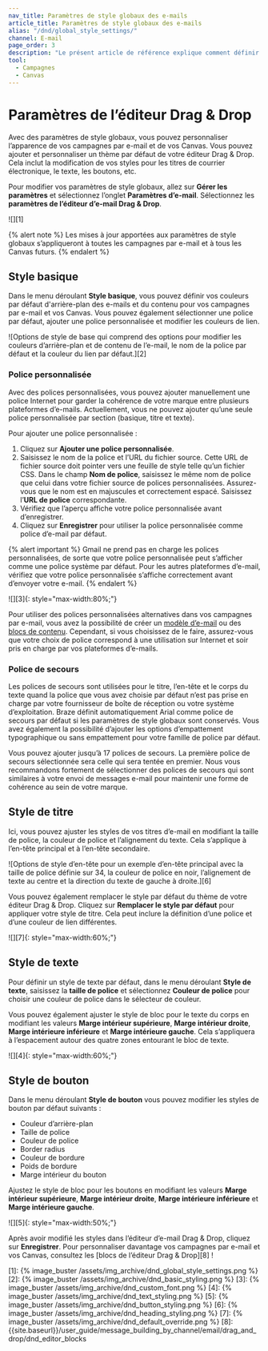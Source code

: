 ```yaml
---
nav_title: Paramètres de style globaux des e-mails
article_title: Paramètres de style globaux des e-mails
alias: "/dnd/global_style_settings/"
channel: E-mail
page_order: 3
description: "Le présent article de référence explique comment définir des paramètres de style globaux des e-mails pour vos campagnes et Canvas."
tool: 
  - Campagnes
  - Canvas
---
```


# Paramètres de l’éditeur Drag & Drop

Avec des paramètres de style globaux, vous pouvez personnaliser l’apparence de vos campagnes par e-mail et de vos Canvas. Vous pouvez ajouter et personnaliser un thème par défaut de votre éditeur Drag & Drop. Cela inclut la modification de vos styles pour les titres de courrier électronique, le texte, les boutons, etc.

Pour modifier vos paramètres de style globaux, allez sur **Gérer les paramètres** et sélectionnez l’onglet **Paramètres d’e-mail**. Sélectionnez les **paramètres de l’éditeur d’e-mail Drag & Drop**.

![][1]

{% alert note %}
Les mises à jour apportées aux paramètres de style globaux s’appliqueront à toutes les campagnes par e-mail et à tous les Canvas futurs. 
{% endalert %} 

## Style basique 

Dans le menu déroulant **Style basique**, vous pouvez définir vos couleurs par défaut d'arrière-plan des e-mails et du contenu pour vos campagnes par e-mail et vos Canvas. Vous pouvez également sélectionner une police par défaut, ajouter une police personnalisée et modifier les couleurs de lien.

![Options de style de base qui comprend des options pour modifier les couleurs d’arrière-plan et de contenu de l’e-mail, le nom de la police par défaut et la couleur du lien par défaut.][2]

### Police personnalisée

Avec des polices personnalisées, vous pouvez ajouter manuellement une police Internet pour garder la cohérence de votre marque entre plusieurs plateformes d’e-mails. Actuellement, vous ne pouvez ajouter qu’une seule police personnalisée par section (basique, titre et texte).

Pour ajouter une police personnalisée :

1. Cliquez sur **Ajouter une police personnalisée**.
2. Saisissez le nom de la police et l’URL du fichier source. Cette URL de fichier source doit pointer vers une feuille de style telle qu’un fichier CSS. Dans le champ **Nom de police**, saisissez le même nom de police que celui dans votre fichier source de polices personnalisées. Assurez-vous que le nom est en majuscules et correctement espacé. Saisissez l’**URL de police** correspondante. 
3. Vérifiez que l’aperçu affiche votre police personnalisée avant d’enregistrer. 
4. Cliquez sur **Enregistrer** pour utiliser la police personnalisée comme police d’e-mail par défaut. 

{% alert important %}
Gmail ne prend pas en charge les polices personnalisées, de sorte que votre police personnalisée peut s’afficher comme une police système par défaut. Pour les autres plateformes d’e-mail, vérifiez que votre police personnalisée s’affiche correctement avant d’envoyer votre e-mail.
{% endalert %}

![][3]{: style="max-width:80%;"}

Pour utiliser des polices personnalisées alternatives dans vos campagnes par e-mail, vous avez la possibilité de créer un [modèle d’e-mail]({{site.baseurl}}/user_guide/message_building_by_channel/email/templates/email_template/) ou des [blocs de contenu]({{site.baseurl}}/user_guide/message_building_by_channel/email/drag_and_drop/dnd_content_blocks/). Cependant, si vous choisissez de le faire, assurez-vous que votre choix de police correspond à une utilisation sur Internet et soir pris en charge par vos plateformes d’e-mails. 

### Police de secours

Les polices de secours sont utilisées pour le titre, l’en-tête et le corps du texte quand la police que vous avez choisie par défaut n’est pas prise en charge par votre fournisseur de boîte de réception ou votre système d’exploitation. Braze définit automatiquement Arial comme police de secours par défaut si les paramètres de style globaux sont conservés. Vous avez également la possibilité d’ajouter les options d’empattement typographique ou sans empattement pour votre famille de police par défaut.

Vous pouvez ajouter jusqu’à 17 polices de secours. La première police de secours sélectionnée sera celle qui sera tentée en premier. Nous vous recommandons fortement de sélectionner des polices de secours qui sont similaires à votre envoi de messages e-mail pour maintenir une forme de cohérence au sein de votre marque.

## Style de titre

Ici, vous pouvez ajuster les styles de vos titres d’e-mail en modifiant la taille de police, la couleur de police et l’alignement du texte. Cela s’applique à l’en-tête principal et à l’en-tête secondaire. 

![Options de style d’en-tête pour un exemple d’en-tête principal avec la taille de police définie sur 34, la couleur de police en noir, l’alignement de texte au centre et la direction du texte de gauche à droite.][6]

Vous pouvez également remplacer le style par défaut du thème de votre éditeur Drag & Drop. Cliquez sur **Remplacer le style par défaut** pour appliquer votre style de titre. Cela peut inclure la définition d’une police et d’une couleur de lien différentes.

![][7]{: style="max-width:60%;"}

## Style de texte

Pour définir un style de texte par défaut, dans le menu déroulant **Style de texte**, saisissez la **taille de police** et sélectionnez **Couleur de police** pour choisir une couleur de police dans le sélecteur de couleur. 

Vous pouvez également ajuster le style de bloc pour le texte du corps en modifiant les valeurs **Marge intérieur supérieure**, **Marge intérieur droite**, **Marge intérieure inférieure** et **Marge intérieure gauche**. Cela s’appliquera à l’espacement autour des quatre zones entourant le bloc de texte.

![][4]{: style="max-width:60%;"}

## Style de bouton

Dans le menu déroulant **Style de bouton** vous pouvez modifier les styles de bouton par défaut suivants :
- Couleur d’arrière-plan
- Taille de police
- Couleur de police
- Border radius
- Couleur de bordure
- Poids de bordure
- Marge intérieur du bouton

Ajustez le style de bloc pour les boutons en modifiant les valeurs **Marge intérieur supérieure**, **Marge intérieur droite**, **Marge intérieure inférieure** et **Marge intérieure gauche**.

![][5]{: style="max-width:50%;"}

Après avoir modifié les styles dans l’éditeur d’e-mail Drag & Drop, cliquez sur **Enregistrer**. Pour personnaliser davantage vos campagnes par e-mail et vos Canvas, consultez les [blocs de l’éditeur Drag & Drop][8] !

[1]: {% image_buster /assets/img_archive/dnd_global_style_settings.png %}
[2]: {% image_buster /assets/img_archive/dnd_basic_styling.png %}
[3]: {% image_buster /assets/img_archive/dnd_custom_font.png %}
[4]: {% image_buster /assets/img_archive/dnd_text_styling.png %}
[5]: {% image_buster /assets/img_archive/dnd_button_styling.png %}
[6]: {% image_buster /assets/img_archive/dnd_heading_styling.png %}
[7]: {% image_buster /assets/img_archive/dnd_default_override.png %}
[8]: {{site.baseurl}}/user_guide/message_building_by_channel/email/drag_and_drop/dnd_editor_blocks